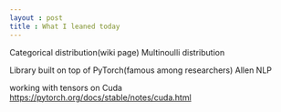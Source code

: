 ```yaml
---
layout : post
title : What I leaned today
---
```


Categorical distribution(wiki page)
Multinoulli distribution

Library built on top of PyTorch(famous among researchers)
Allen NLP

working with tensors on Cuda 
https://pytorch.org/docs/stable/notes/cuda.html


